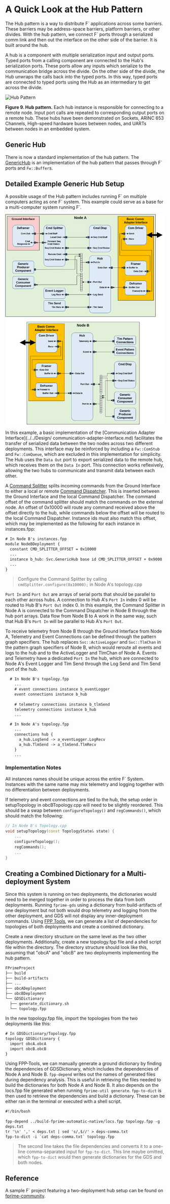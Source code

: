 # A Quick Look at the Hub Pattern

The Hub pattern is a way to distribute F´ applications across some barriers. These barriers may be address-space barriers, platform barriers, or other divides. With the hub pattern, we connect F´ ports through a serialized comm link
and then out the interface on the other side of the barrier. It is built around the hub.

A hub is a component with multiple serialization input and output ports. Typed ports from a calling component are
connected to the Hub's serialization ports. These ports allow any inputs which serialize to the communication bridge
across the divide. On the other side of the divide, the Hub unwraps the calls back into the typed ports. In this way,
typed ports are connected to typed ports using the Hub as an intermediary to get across the divide.

![Hub Pattern](../media/data_model6.png)

**Figure 9. Hub pattern.** Each hub instance is responsible for connecting to a remote node. Input port calls are
repeated to corresponding output ports on a remote hub. These hubs have been demonstrated on Sockets,
ARINC 653 Channels, High-speed hardware buses between nodes, and UARTs between nodes in an embedded system.

## Generic Hub

There is now a standard implementation of the hub pattern. The [GenericHub](../api/c++/html/svc_generic_hub_component.html) is an
implementation of the hub pattern that passes through F´ ports and `Fw::Buffer`s.

## Detailed Example Generic Hub Setup

A possible usage of the Hub pattern includes running F´ on multiple computers acting as one F´ system. This example could 
serve as a base for a multi-computer system running F´.

![Detailed Hub](../media/detailed_hub_example.png)

In this example, a basic implementation of the [Communication Adapter Interface](../../Design/
communication-adapter-interface.md) 
facilitates the transfer of serialized data between the two nodes across two different deployments. This interface 
may be reinforced by including a `Fw::ComStub` and `Fw::ComQueue`, which are excluded in this implementation for 
simplicity. The Hub uses the `Data Out` port to export serialized data to the remote hub, which receives them on 
the `Data In` port. This connection works reflexively, allowing the two hubs to communicate and transmit data 
between each other.

A [Command Splitter](../api/c++/html/svc_cmd_splitter.html) splits incoming commands from the Ground Interface to either a local or
remote [Command Dispatcher](../api/c++/html/svc_cmd_dispatcher.html). This is inserted between the Ground Interface and the local Command 
Dispatcher. The command offset of the command splitter should match the commands on the external node. An offset of 0x10000 will route any
command received above the offset directly to the hub, while commands below the offset will be routed to the local Command Dispatcher.
Instance ids must also match this offset, which may be implemented as the following for each instance in instances.fpp:
```shell
# In Node B's instances.fpp
module NodeBDeployment {
  constant CMD_SPLITTER_OFFSET = 0x10000
  ...
  instance b_hub: Svc.GenericHub base id CMD_SPLITTER_OFFSET + 0x9000
  ...
}
```
> Configure the Command Splitter by calling `cmdSplitter.configure(0x10000);` in Node A's topology.cpp


`Port In` and `Port Out` are arrays of serial ports that should be parallel to each other across hubs. A connection to Hub A's `Port In` index 0 will be routed to Hub B's `Port Out` index 0. In this example, the Command Splitter in Node A is connected to the Command Dispatcher in Node B through the hub port arrays. Data flow from Node B to A work in the same way, such that Hub B's `Port In` will be parallel to Hub A's `Port Out`.

To receive telemetry from Node B through the Ground Interface from Node A, Telemetry and Event Connections can be defined through the pattern 
graph specifiers. The hub replaces `Svc::ActiveLogger` and `Svc::TlmChan` in the pattern graph specifiers of Node B, which would reroute all 
events and logs to the hub and to the ActiveLogger and TlmChan of Node A. Events and Telemetry have a dedicated `Port In` the hub, which are 
connected to Node A's Event Logger and Tlm Send through the Log Send and Tlm Send port of the hub.

```shell
  # In Node B's topology.fpp  
    ...
    # event connections instance b_eventLogger
    event connections instance b_hub 

    # telemetry connections instance b_tlmSend
    telemetry connections instance b_hub
    ...
```
```shell
  # In Node A's topology.fpp  
    ...
    connections hub {
      a_hub.LogSend -> a_eventLogger.LogRecv
      a_hub.TlmSend -> a_tlmSend.TlmRecv
    } 
    ...
```

### Implementation Notes
All instances names should be unique across the entire F´ System. Instances with the same name may mix telemetry and logging together with no differentiation between deployments.

If telemetry and event connections are tied to the hub, the setup order in setupTopology in obcBTopology.cpp will need to be slightly 
reordered. This should be a swap between `configureTopology()` and `regCommands()`, which should match the following:
```cpp
// In Node B's Topology.cpp
void setupTopology(const TopologyState& state) {
    ... 
    configureTopology();
    regCommands();
    ...
} 

```

## Creating a Combined Dictionary for a Multi-deployment System

Since this system is running on two deployments, the dictionaries would need to be merged together in order to process the data from both 
deployments. Running `fprime-gds` using a dictionary from build-artifacts of one deployment but not both would drop telemetry and logging from 
the other deployment, and GDS will not display any inner-deployment commands. Using [FPP Tools](https://nasa.github.io/fpp/fpp-users-guide.html#Specifying-Models-as-Files_Computing-Dependencies), we can generate a list of dependencies for 
topologies of both deployments and create a combined dictionary.

Create a new directory structure on the same level as the two other deployments. Additionally, create a new 
topology.fpp file and a shell script file within the directory. The directory structure should look like this, 
assuming that "obcA" and "obcB" are two deployments implementing the hub pattern.

```
FPrimeProject
├── build
├── build-artifacts
├── ...
├── obcADeployment
├── obcBDeployment
└── GDSDictionary
  ├── generate_dictionary.sh
  └── topology.fpp
```

In the new topology.fpp file, import the topologies from the two deployments like this:

```shell
# In GDSDictionary/Topology.fpp
topology GDSDictionary {
  import obcA.obcA
  import obcB.obcB 
} 
```

Using FPP-Tools, we can manually generate a ground dictionary by finding the dependencies of GDSDictionary, which includes the dependencies of 
Node A and Node B. 
`fpp-depend` writes out the names of generated files during dependency analysis. This is useful in retrieving the files needed to build the 
dictionaries for both Node A and Node B. It also depends on the locs.fpp file generated
when running `fprime-util generate`.
`fpp-to-dict` is then used to retrieve the dependencies and build a dictionary.
These can be either ran in the terminal or executed with a shell script.

```shell
#!/bin/bash

fpp-depend ../build-fprime-automatic-native/locs.fpp topology.fpp -g deps.txt
tr '\n' ',' < deps.txt | sed 's/,$//' > deps-comma.txt
fpp-to-dict -i `cat deps-comma.txt` topology.fpp
```
> The second line takes the file dependencies and converts it to a one-line comma-separated input for `fpp-to-dict`. This line maybe omitted, 
which `fpp-to-dict` would then generate dictionaries for the GDS and both nodes.

## Reference

A sample F´ project featuring a two-deployment hub setup can be found on [fprime-community]().